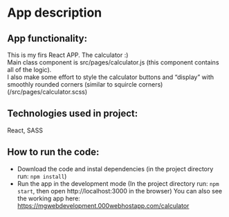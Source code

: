 # App description
## App functionality:
This is my firs React APP. The calculator :) \
Main class component is src/pages/calculator.js (this component contains all of the logic).\
I also make some effort to style the calculator buttons and “display” with smoothly rounded corners (similar to squircle corners) (/src/pages/calculator.scss)
## Technologies used in project:
React, SASS
## How to run the code:
* Download the code and instal dependencies (in the project directory run: `npm install`)
* Run the app in the development mode (In the project directory run: `npm start`, then open http://localhost:3000 in the browser)
You can also see the working app here:\
https://mgwebdevelopment.000webhostapp.com/calculator

